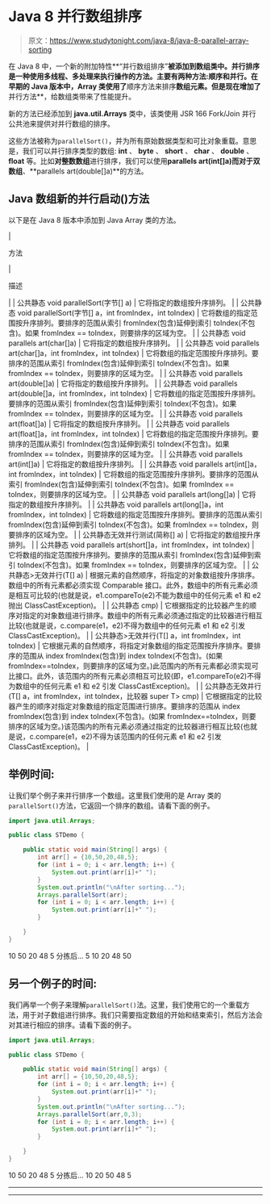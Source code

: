 # Java 8 并行数组排序

> 原文：<https://www.studytonight.com/java-8/java-8-parallel-array-sorting>

在 Java 8 中，一个新的附加特性**“并行数组排序”**被添加到数组类中。并行排序是一种使用多线程、多处理来执行操作的方法。主要有两种方法:顺序和并行。**在早期的 Java 版本**中，Array 类使用了**顺序方法来排序**数组元素。但是现在增加了**并行方法**，给数组类带来了性能提升。

新的方法已经添加到 **java.util.Arrays** 类中，该类使用 JSR 166 Fork/Join 并行公共池来提供对并行数组的排序。

这些方法被称为`parallelSort()`，并为所有原始数据类型和可比对象重载。意思是，我们可以并行排序类型的数组: **int** 、 **byte** 、 **short** 、 **char** 、 **double** 、 **float** 等。比如**对整数数组**进行排序，我们可以使用**parallels art(int[]a)**而对于**双数组**、**parallels art(double[]a)**的方法。

## Java 数组新的并行启动()方法

以下是在 Java 8 版本中添加到 Java Array 类的方法。

| 

方法

 | 

描述

 |
| 公共静态 void parallelSort(字节[] a) | 它将指定的数组按升序排列。 |
| 公共静态 void parallelSort(字节[] a，int fromIndex，int toIndex) | 它将数组的指定范围按升序排列。要排序的范围从索引 fromIndex(包含)延伸到索引 toIndex(不包含)。如果 fromIndex == toIndex，则要排序的区域为空。 |
| 公共静态 void parallels art(char[]a) | 它将指定的数组按升序排列。 |
| 公共静态 void parallels art(char[]a，int fromIndex，int toIndex) | 它将数组的指定范围按升序排列。要排序的范围从索引 fromIndex(包含)延伸到索引 toIndex(不包含)。如果 fromIndex == toIndex，则要排序的区域为空。 |
| 公共静态 void parallels art(double[]a) | 它将指定的数组按升序排列。 |
| 公共静态 void parallels art(double[]a，int fromIndex，int toIndex) | 它将数组的指定范围按升序排列。要排序的范围从索引 fromIndex(包含)延伸到索引 toIndex(不包含)。如果 fromIndex == toIndex，则要排序的区域为空。 |
| 公共静态 void parallels art(float[]a) | 它将指定的数组按升序排列。 |
| 公共静态 void parallels art(float[]a，int fromIndex，int toIndex) | 它将数组的指定范围按升序排列。要排序的范围从索引 fromIndex(包含)延伸到索引 toIndex(不包含)。如果 fromIndex == toIndex，则要排序的区域为空。 |
| 公共静态 void parallels art(int[]a) | 它将指定的数组按升序排列。 |
| 公共静态 void parallels art(int[]a，int fromIndex，int toIndex) | 它将数组的指定范围按升序排列。要排序的范围从索引 fromIndex(包含)延伸到索引 toIndex(不包含)。如果 fromIndex == toIndex，则要排序的区域为空。 |
| 公共静态 void parallels art(long[]a) | 它将指定的数组按升序排列。 |
| 公共静态 void parallels art(long[]a，int fromIndex，int toIndex) | 它将数组的指定范围按升序排列。要排序的范围从索引 fromIndex(包含)延伸到索引 toIndex(不包含)。如果 fromIndex == toIndex，则要排序的区域为空。 |
| 公共静态无效并行测试(简称[] a) | 它将指定的数组按升序排列。 |
| 公共静态 void parallels art(short[]a，int fromIndex，int toIndex) | 它将数组的指定范围按升序排列。要排序的范围从索引 fromIndex(包含)延伸到索引 toIndex(不包含)。如果 fromIndex == toIndex，则要排序的区域为空。 |
| 公共静态<t extends="" comparable="" super="" t="">>无效并行(T[] a)</t> | 根据元素的自然顺序，将指定的对象数组按升序排序。数组中的所有元素都必须实现 Comparable 接口。此外，数组中的所有元素必须是相互可比较的(也就是说，e1.compareTo(e2)不能为数组中的任何元素 e1 和 e2 抛出 ClassCastException)。 |
| 公共静态 <t7gt void="" parallelsort="" a="" super="" t="">cmp)</t7gt> | 它根据指定的比较器产生的顺序对指定的对象数组进行排序。数组中的所有元素必须通过指定的比较器进行相互比较(也就是说，c.compare(e1，e2)不得为数组中的任何元素 e1 和 e2 引发 ClassCastException)。 |
| 公共静态<t extends="" comparable="" super="" t="">>无效并行(T[] a，int fromIndex，int toIndex)</t> | 它根据元素的自然顺序，将指定对象数组的指定范围按升序排序。要排序的范围从 index fromIndex(包含)到 index toIndex(不包含)。(如果 fromIndex==toIndex，则要排序的区域为空。)此范围内的所有元素都必须实现可比接口。此外，该范围内的所有元素必须相互可比较(即，e1.compareTo(e2)不得为数组中的任何元素 e1 和 e2 引发 ClassCastException)。 |
| 公共静态<t>无效并行(T[] a，int fromIndex，int toIndex，比较器 super T> cmp)</t> | 它根据指定的比较器产生的顺序对指定对象数组的指定范围进行排序。要排序的范围从 index fromIndex(包含)到 index toIndex(不包含)。(如果 fromIndex==toIndex，则要排序的区域为空。)该范围内的所有元素必须通过指定的比较器进行相互比较(也就是说，c.compare(e1，e2)不得为该范围内的任何元素 e1 和 e2 引发 ClassCastException)。 |

## 举例时间:

让我们举个例子来并行排序一个数组。这里我们使用的是 Array 类的`parallelSort()`方法，它返回一个排序的数组。请看下面的例子。

```java
import java.util.Arrays;

public class STDemo {

	public static void main(String[] args) {
		int arr[] = {10,50,20,48,5};
		for (int i = 0; i < arr.length; i++) {
			System.out.print(arr[i]+" ");
		}
		System.out.println("\nAfter sorting...");
		Arrays.parallelSort(arr);
		for (int i = 0; i < arr.length; i++) {
			System.out.print(arr[i]+" ");
		}

	}
}
```

10 50 20 48 5
分拣后...
5 10 20 48 50

## 另一个例子的时间:

我们再举一个例子来理解`parallelSort()`法。这里，我们使用它的一个重载方法，用于对子数组进行排序。我们只需要指定数组的开始和结束索引，然后方法会对其进行相应的排序。请看下面的例子。

```java
import java.util.Arrays;

public class STDemo {

	public static void main(String[] args) {
		int arr[] = {10,50,20,48,5};
		for (int i = 0; i < arr.length; i++) {
			System.out.print(arr[i]+" ");
		}
		System.out.println("\nAfter sorting...");
		Arrays.parallelSort(arr,0,3);
		for (int i = 0; i < arr.length; i++) {
			System.out.print(arr[i]+" ");
		}

	}
}
```

10 50 20 48 5
分拣后...
10 20 50 48 5

* * *

* * *